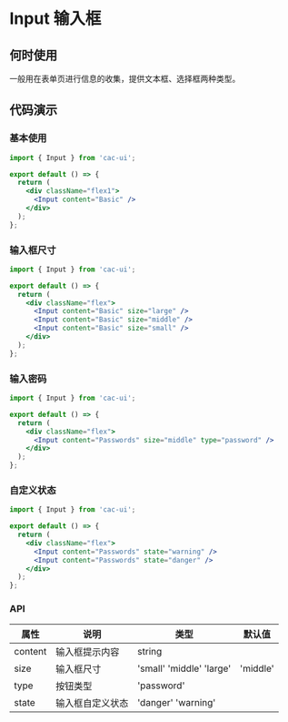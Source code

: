 # Input 输入框

## 何时使用

一般用在表单页进行信息的收集，提供文本框、选择框两种类型。

## 代码演示

### 基本使用

```jsx
import { Input } from 'cac-ui';

export default () => {
  return (
    <div className="flex1">
      <Input content="Basic" />
    </div>
  );
};
```

### 输入框尺寸

```jsx
import { Input } from 'cac-ui';

export default () => {
  return (
    <div className="flex">
      <Input content="Basic" size="large" />
      <Input content="Basic" size="middle" />
      <Input content="Basic" size="small" />
    </div>
  );
};
```

### 输入密码

```jsx
import { Input } from 'cac-ui';

export default () => {
  return (
    <div className="flex">
      <Input content="Passwords" size="middle" type="password" />
    </div>
  );
};
```

### 自定义状态

```jsx
import { Input } from 'cac-ui';

export default () => {
  return (
    <div className="flex">
      <Input content="Passwords" state="warning" />
      <Input content="Passwords" state="danger" />
    </div>
  );
};
```

### API

| 属性    | 说明             | 类型                     | 默认值   |
| ------- | ---------------- | ------------------------ | -------- |
| content | 输入框提示内容   | string                   |          |
| size    | 输入框尺寸       | 'small' 'middle' 'large' | 'middle' |
| type    | 按钮类型         | 'password'               |          |
| state   | 输入框自定义状态 | 'danger' 'warning'       |          |
